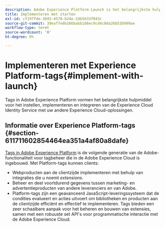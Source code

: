 ```yaml
---
description: Adobe Experience Platform Launch is het belangrijkste hulpmiddel dat wordt gebruikt voor het instellen, implementeren en integreren van de Experience Cloud Identity Service met uw andere Experience Cloud-oplossingen.
title: Implementeren met starten
exl-id: cf197fde-3b93-4578-b24e-2db5633f043c
source-git-commit: 39eaffe8b166babb186ec9cd4c0da26b53b999ae
workflow-type: tm+mt
source-wordcount: '0'
ht-degree: 0%

---
```


# Implementeren met Experience Platform-tags{#implement-with-launch}

Tags in Adobe Experience Platform vormen het belangrijkste hulpmiddel voor het instellen, implementeren en integreren van de Experience Cloud Identity Service met uw andere Experience Cloud-oplossingen.

## Informatie over Experience Platform-tags {#section-611711602854464ea351a4af80a8dafe}

[Tags in Adobe Experience Platform](https://experienceleague.adobe.com/docs/experience-platform/tags/home.html?lang=en) is de volgende generatie van de Adobe-functionaliteit voor tagbeheer die in de Adobe Experience Cloud is ingebouwd. Met Platform-tags kunnen clients:

* Webproducten aan de clientzijde implementeren met behulp van integraties die u noemt _extensions_.
* Beheer en deel voortdurend gegevens tussen marketing- en advertentieproducten van andere leveranciers en van Adobe.
* Platform-tags zijn een geavanceerd JavaScript-leveringssysteem dat de condities evalueert en acties uitvoert om bibliotheken en producten aan de clientzijde efficiënt en effectief te implementeren. Tags bieden een zeer schaalbare aanpak voor het beheren en bouwen van extensies, samen met een robuuste set API&#39;s voor programmatische interactie met de Adobe Experience Cloud.
